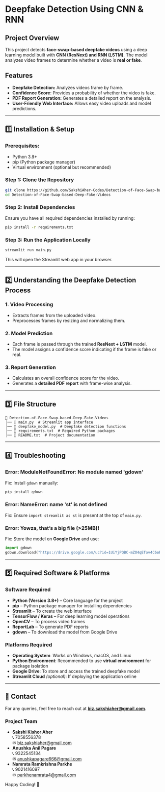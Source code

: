 # Deepfake Detection Using CNN & RNN

## Project Overview
This project detects **face-swap-based deepfake videos** using a deep learning model built with **CNN (ResNext) and RNN (LSTM)**. The model analyzes video frames to determine whether a video is **real or fake**.

## Features
- **Deepfake Detection:** Analyzes videos frame by frame.
- **Confidence Score:** Provides a probability of whether the video is fake.
- **PDF Report Generation:** Generates a detailed report on the analysis.
- **User-Friendly Web Interface:** Allows easy video uploads and model predictions.

---

## 1️⃣ Installation & Setup
### **Prerequisites:**
- Python 3.8+
- pip (Python package manager)
- Virtual environment (optional but recommended)

### **Step 1: Clone the Repository**
```sh
git clone https://github.com/SakshiAher-Codes/Detection-of-Face-Swap-based-Deep-Fake-Videos.git
cd Detection-of-Face-Swap-based-Deep-Fake-Videos
```

### **Step 2: Install Dependencies**
Ensure you have all required dependencies installed by running:
```sh
pip install -r requirements.txt
```

### **Step 3: Run the Application Locally**
```sh
streamlit run main.py
```
This will open the Streamlit web app in your browser.

---

## 2️⃣ Understanding the Deepfake Detection Process
### **1. Video Processing**
- Extracts frames from the uploaded video.
- Preprocesses frames by resizing and normalizing them.

### **2. Model Prediction**
- Each frame is passed through the trained **ResNext + LSTM** model.
- The model assigns a confidence score indicating if the frame is fake or real.

### **3. Report Generation**
- Calculates an overall confidence score for the video.
- Generates a **detailed PDF report** with frame-wise analysis.

---

## 3️⃣ File Structure
```
📁 Detection-of-Face-Swap-based-Deep-Fake-Videos
│── 📄 main.py  # Streamlit app interface
│── 📄 deepfake_model.py  # Deepfake detection functions
│── 📄 requirements.txt  # Required Python packages
│── 📄 README.txt  # Project documentation
```

---

## 4️⃣ Troubleshooting
### **Error: ModuleNotFoundError: No module named 'gdown'**
Fix: Install `gdown` manually:
```sh
pip install gdown
```

### **Error: NameError: name 'st' is not defined**
Fix: Ensure `import streamlit as st` is present at the top of `main.py`.

### **Error: Yowza, that’s a big file (>25MB)!**
Fix: Store the model on **Google Drive** and use:
```python
import gdown
gdown.download("https://drive.google.com/uc?id=1UiYjPQBC-mZO4qETov4C6oFlnSNeSf2i", "deepfake_model.h5", quiet=False)
```

---

## 5️⃣ Required Software & Platforms

### **Software Required**
- **Python (Version 3.8+)** – Core language for the project
- **pip** – Python package manager for installing dependencies
- **Streamlit** – To create the web interface
- **TensorFlow / Keras** – For deep learning model operations
- **OpenCV** – To process video frames
- **ReportLab** – To generate PDF reports
- **gdown** – To download the model from Google Drive

### **Platforms Required**
- **Operating System**: Works on Windows, macOS, and Linux
- **Python Environment**: Recommended to use **virtual environment** for package isolation
- **Google Drive**: To store and access the trained deepfake model
- **Streamlit Cloud** *(optional)*: If deploying the application online

---

## 📩 Contact
For any queries, feel free to reach out at **biz.sakshiaher@gmail.com**.

### **Project Team**
- **Sakshi Kishor Aher**  
  📞 7058556378  
  ✉ biz.sakshiaher@gmail.com  
- **Anushka Anil Pagare**  
  📞 9322545134  
  ✉ anushkapagare666@gmail.com  
- **Namrata Ramkrishna Parkhe**  
  📞 9021416097  
  ✉ parkhenamrata4@gmail.com

Happy Coding! 🚀


